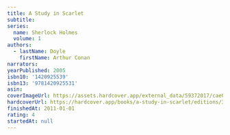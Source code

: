 ```yaml
---
title: A Study in Scarlet
subtitle:
series:
  name: Sherlock Holmes
  volume: 1
authors:
  - lastName: Doyle
    firstName: Arthur Conan
narrators:
yearPublished: 2005
isbn10: '1420925539'
isbn13: '9781420925531'
asin:
coverImageUrl: https://assets.hardcover.app/external_data/59372017/cae07fdccc98d1bcebce6b576affb7824bdb9090.jpeg
hardcoverUrl: https://hardcover.app/books/a-study-in-scarlet/editions/30399452
finishedAt: 2011-01-01
rating: 4
startedAt: null
---
```

